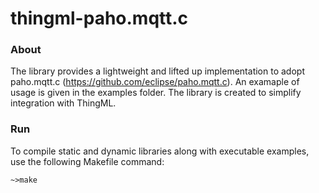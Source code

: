 # thingml-paho.mqtt.c

### About
The library provides a lightweight and lifted up implementation to adopt paho.mqtt.c (https://github.com/eclipse/paho.mqtt.c). An examaple of usage is given in the examples folder. The library is created to simplify integration with ThingML.

### Run
To compile static and dynamic libraries along with executable examples, use the following Makefile command:
```
~>make
```
